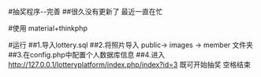 #抽奖程序--完善
##很久没有更新了 最近一直在忙

#使用 material+thinkphp

#运行
##1.导入lottery.sql 
##2.将照片导入 public-> images -> member 文件夹
##3.在config.php中配置个人数据库信息
##4.进入 http://127.0.0.1/lotteryplatform/index.php/index?id=3 既可开始抽奖 空格结束